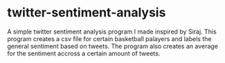 ﻿# twitter-sentiment-analysis
A simple twitter sentiment analysis program I made inspired by Siraj. This program creates a csv file for certain basketball palayers and labels the general sentiment based on tweets. The program also creates an average for the sentiment accross a certain amount of tweets.
